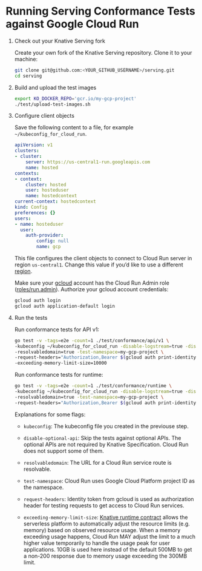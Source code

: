 # Running Serving Conformance Tests against Google Cloud Run

1. Check out your Knative Serving fork

    Create your own fork of the Knative Serving repository. Clone it to your machine:

    ```sh
    git clone git@github.com:<YOUR_GITHUB_USERNAME>/serving.git
    cd serving
    ```

1. Build and upload the test images

    ```sh
    export KO_DOCKER_REPO='gcr.io/my-gcp-project'
    ./test/upload-test-images.sh
    ```

1. Configure client objects

    Save the following content to a file, for example `~/kubeconfig_for_cloud_run`.

    ```yaml
    apiVersion: v1
    clusters:
    - cluster:
        server: https://us-central1-run.googleapis.com
        name: hosted
    contexts:
    - context:
        cluster: hosted
        user: hosteduser
        name: hostedcontext
    current-context: hostedcontext
    kind: Config
    preferences: {}
    users:
    - name: hosteduser
      user:
        auth-provider:
            config: null
            name: gcp
    ```

    This file configures the client objects to connect to Cloud Run server in region `us-central1`.
    Change this value if you’d like to use a different [region](https://cloud.google.com/run/docs/locations).

    Make sure your [gcloud](https://cloud.google.com/sdk/docs/install) account has the Cloud Run
    Admin role ([roles/run.admin](https://cloud.google.com/run/docs/reference/iam/roles)).
    Authorize your gcloud account credentials:

    ```sh
    gcloud auth login
    gcloud auth application-default login
    ```

1. Run the tests

    Run conformance tests for API v1:

    ```sh
    go test -v -tags=e2e -count=1 ./test/conformance/api/v1 \
    -kubeconfig ~/kubeconfig_for_cloud_run -disable-logstream=true -disable-optional-api=true \
    -resolvabledomain=true -test-namespace=my-gcp-project \
    -request-headers="Authorization,Bearer $(gcloud auth print-identity-token)" \
    -exceeding-memory-limit-size=10000
    ```

    Run conformance tests for runtime:

    ```sh
    go test -v -tags=e2e -count=1 ./test/conformance/runtime \
    -kubeconfig ~/kubeconfig_for_cloud_run -disable-logstream=true -disable-optional-api=true \
    -resolvabledomain=true -test-namespace=my-gcp-project \
    -request-headers="Authorization,Bearer $(gcloud auth print-identity-token)"
    ```

    Explanations for some flags:

    - `kubeconfig`: The kubeconfig file you created in the previouse step.

    - `disable-optional-api`: Skip the tests against optional APIs. The optional APIs are not required
    by Knative Specification. Cloud Run does not support some of them.

    - `resolvabledomain`: The URL for a Cloud Run service route is resolvable.

    - `test-namespace`: Cloud Run uses Google Cloud Platform project ID as the namespace.

    - `request-headers`: Identity token from gcloud is used as authorization header for testing requests to get access to Cloud Run services.

    - `exceeding-memory-limit-size`: [Knative runtime contract](https://github.com/knative/specs/blob/main/specs/serving/runtime-contract.md#memory-and-cpu-limits)
      allows the serverless platform to automatically adjust the resource limits (e.g. memory) based on
      observed resource usage. When a memory exceeding usage happens, Cloud Run MAY adjust the limit
      to a much higher value temporarily to handle the usage peak for user applications. 10GB is used here
      instead of the default 500MB to get a non-200 response due to memory usage exceeding the 300MB limit.
